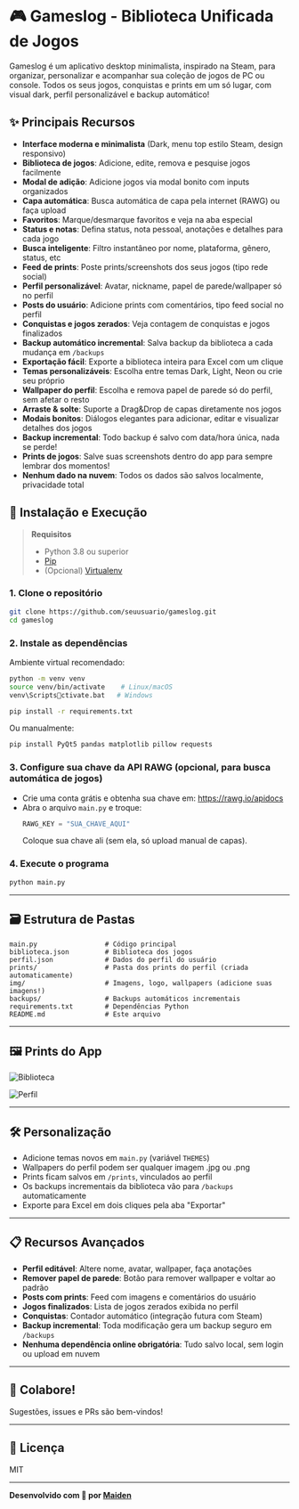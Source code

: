 
# 🎮 Gameslog - Biblioteca Unificada de Jogos

Gameslog é um aplicativo desktop minimalista, inspirado na Steam, para organizar, personalizar e acompanhar sua coleção de jogos de PC ou console. Todos os seus jogos, conquistas e prints em um só lugar, com visual dark, perfil personalizável e backup automático!

## ✨ Principais Recursos

- **Interface moderna e minimalista** (Dark, menu top estilo Steam, design responsivo)
- **Biblioteca de jogos**: Adicione, edite, remova e pesquise jogos facilmente
- **Modal de adição**: Adicione jogos via modal bonito com inputs organizados
- **Capa automática**: Busca automática de capa pela internet (RAWG) ou faça upload
- **Favoritos**: Marque/desmarque favoritos e veja na aba especial
- **Status e notas**: Defina status, nota pessoal, anotações e detalhes para cada jogo
- **Busca inteligente**: Filtro instantâneo por nome, plataforma, gênero, status, etc
- **Feed de prints**: Poste prints/screenshots dos seus jogos (tipo rede social)
- **Perfil personalizável**: Avatar, nickname, papel de parede/wallpaper só no perfil
- **Posts do usuário**: Adicione prints com comentários, tipo feed social no perfil
- **Conquistas e jogos zerados**: Veja contagem de conquistas e jogos finalizados
- **Backup automático incremental**: Salva backup da biblioteca a cada mudança em `/backups`
- **Exportação fácil**: Exporte a biblioteca inteira para Excel com um clique
- **Temas personalizáveis**: Escolha entre temas Dark, Light, Neon ou crie seu próprio
- **Wallpaper do perfil**: Escolha e remova papel de parede só do perfil, sem afetar o resto
- **Arraste & solte**: Suporte a Drag&Drop de capas diretamente nos jogos
- **Modais bonitos**: Diálogos elegantes para adicionar, editar e visualizar detalhes dos jogos
- **Backup incremental**: Todo backup é salvo com data/hora única, nada se perde!
- **Prints de jogos**: Salve suas screenshots dentro do app para sempre lembrar dos momentos!
- **Nenhum dado na nuvem**: Todos os dados são salvos localmente, privacidade total

## 🚀 Instalação e Execução

> **Requisitos**  
> - Python 3.8 ou superior  
> - [Pip](https://pip.pypa.io/en/stable/)  
> - (Opcional) [Virtualenv](https://virtualenv.pypa.io/en/latest/)

### 1. Clone o repositório

```bash
git clone https://github.com/seuusuario/gameslog.git
cd gameslog
```

### 2. Instale as dependências

Ambiente virtual recomendado:

```bash
python -m venv venv
source venv/bin/activate    # Linux/macOS
venv\Scriptsctivate.bat   # Windows

pip install -r requirements.txt
```

Ou manualmente:

```bash
pip install PyQt5 pandas matplotlib pillow requests
```

### 3. Configure sua chave da API RAWG (opcional, para busca automática de jogos)

- Crie uma conta grátis e obtenha sua chave em: https://rawg.io/apidocs
- Abra o arquivo `main.py` e troque:
  ```python
  RAWG_KEY = "SUA_CHAVE_AQUI"
  ```
  Coloque sua chave ali (sem ela, só upload manual de capas).

### 4. Execute o programa

```bash
python main.py
```

---

## 🗃️ Estrutura de Pastas

```
main.py                 # Código principal
biblioteca.json         # Biblioteca dos jogos
perfil.json             # Dados do perfil do usuário
prints/                 # Pasta dos prints do perfil (criada automaticamente)
img/                    # Imagens, logo, wallpapers (adicione suas imagens!)
backups/                # Backups automáticos incrementais
requirements.txt        # Dependências Python
README.md               # Este arquivo
```

---

## 🖼️ Prints do App

![Biblioteca](https://github.com/user-attachments/assets/966f9ff2-a1cb-4ae4-ac42-e10b28ccd745)

![Perfil](https://github.com/user-attachments/assets/5e3a95dd-8038-411f-80e2-f93ebfef963b)


---

## 🛠️ Personalização

- Adicione temas novos em `main.py` (variável `THEMES`)
- Wallpapers do perfil podem ser qualquer imagem .jpg ou .png
- Prints ficam salvos em `/prints`, vinculados ao perfil
- Os backups incrementais da biblioteca vão para `/backups` automaticamente
- Exporte para Excel em dois cliques pela aba "Exportar"

---

## 📋 Recursos Avançados

- **Perfil editável**: Altere nome, avatar, wallpaper, faça anotações
- **Remover papel de parede**: Botão para remover wallpaper e voltar ao padrão
- **Posts com prints**: Feed com imagens e comentários do usuário
- **Jogos finalizados**: Lista de jogos zerados exibida no perfil
- **Conquistas**: Contador automático (integração futura com Steam)
- **Backup incremental**: Toda modificação gera um backup seguro em `/backups`
- **Nenhuma dependência online obrigatória**: Tudo salvo local, sem login ou upload em nuvem

---

## 🤝 Colabore!

Sugestões, issues e PRs são bem-vindos!

---

## 📜 Licença

MIT

---

**Desenvolvido com 💜 por [Maiden](https://github.com/maidenzinho)**
